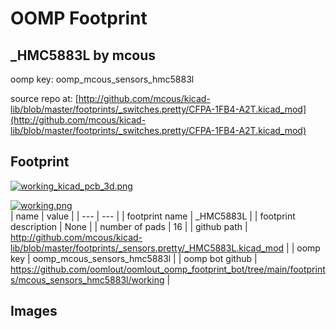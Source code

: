 # OOMP Footprint  
## _HMC5883L  by mcous  
  
oomp key: oomp_mcous_sensors_hmc5883l  
  
source repo at: [http://github.com/mcous/kicad-lib/blob/master/footprints/_switches.pretty/CFPA-1FB4-A2T.kicad_mod](http://github.com/mcous/kicad-lib/blob/master/footprints/_switches.pretty/CFPA-1FB4-A2T.kicad_mod)  
## Footprint  
  
[![working_kicad_pcb_3d.png](working_kicad_pcb_3d_600.png)](working_kicad_pcb_3d.png)  
  
[![working.png](working_600.png)](working.png)  
| name | value | 
| --- | --- | 
| footprint name | _HMC5883L | 
| footprint description | None | 
| number of pads | 16 | 
| github path | http://github.com/mcous/kicad-lib/blob/master/footprints/_sensors.pretty/_HMC5883L.kicad_mod | 
| oomp key | oomp_mcous_sensors_hmc5883l | 
| oomp bot github | https://github.com/oomlout/oomlout_oomp_footprint_bot/tree/main/footprints/mcous_sensors_hmc5883l/working | 
## Images  
